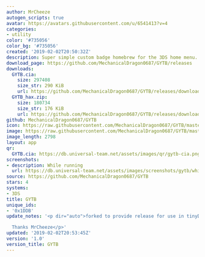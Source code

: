 ```yaml
---
author: MrCheeze
autogen_scripts: true
avatar: https://avatars.githubusercontent.com/u/6541413?v=4
categories:
- utility
color: '#735056'
color_bg: '#735056'
created: '2019-02-02T20:50:32Z'
description: Super simple custom badge homebrew for the 3DS home menu.
download_page: https://github.com/MechanicalDragon0687/GYTB/releases
downloads:
  GYTB.cia:
    size: 297408
    size_str: 290 KiB
    url: https://github.com/MechanicalDragon0687/GYTB/releases/download/1.0/GYTB.cia
  GYTB_hax.zip:
    size: 180734
    size_str: 176 KiB
    url: https://github.com/MechanicalDragon0687/GYTB/releases/download/1.0/GYTB_hax.zip
github: MechanicalDragon0687/GYTB
icon: https://raw.githubusercontent.com/MechanicalDragon0687/GYTB/master/resources/icon.png
image: https://raw.githubusercontent.com/MechanicalDragon0687/GYTB/master/resources/banner.png
image_length: 2798
layout: app
qr:
  GYTB.cia: https://db.universal-team.net/assets/images/qr/gytb-cia.png
screenshots:
- description: While running
  url: https://db.universal-team.net/assets/images/screenshots/gytb/while-running.png
source: https://github.com/MechanicalDragon0687/GYTB
stars: 4
systems:
- 3DS
title: GYTB
unique_ids:
- '0x1DDB'
update_notes: '<p dir="auto">forked to provide release for use in tinyDB<br>

  Thanks MrCheeze</p>'
updated: '2019-02-02T20:53:45Z'
version: '1.0'
version_title: GYTB
---
```

